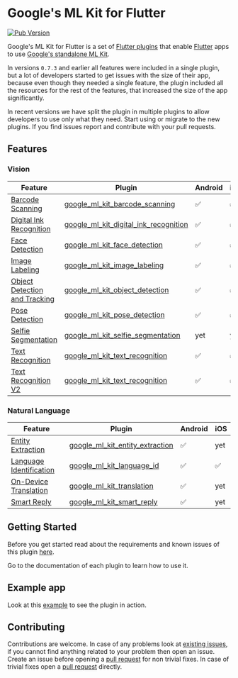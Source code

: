 # Google's ML Kit for Flutter

[![Pub Version](https://img.shields.io/pub/v/google_mlkit)](https://pub.dev/packages/google_mlkit)

Google's ML Kit for Flutter is a set of [Flutter plugins](https://flutter.io/platform-plugins/) that enable [Flutter](https://flutter.dev) apps to use [Google's standalone ML Kit](https://developers.google.com/ml-kit).

In versions `0.7.3` and earlier all features were included in a single plugin, but a lot of developers started to get issues with the size of their app, because even though they needed a single feature, the plugin included all the resources for the rest of the features, that increased the size of the app significantly.

In recent versions we have split the plugin in multiple plugins to allow developers to use only what they need. Start using or migrate to the new plugins. If you find issues report and contribute with your pull requests.

## Features

### Vision

| Feature                                                                                       | Plugin | Android | iOS |
|-----------------------------------------------------------------------------------------------|--------|---------|-----|
|[Barcode Scanning](https://developers.google.com/ml-kit/vision/barcode-scanning)               | [google\_ml\_kit\_barcode\_scanning](https://github.com/bharat-biradar/Google-Ml-Kit-plugin/tree/master/packages/google_mlkit_barcode_scanning)                | ✅ | ✅ |
|[Digital Ink Recognition](https://developers.google.com/ml-kit/vision/digital-ink-recognition) | [google\_ml\_kit\_digital\_ink\_recognition](https://github.com/bharat-biradar/Google-Ml-Kit-plugin/tree/master/packages/google_mlkit_digital_ink_recognition) | ✅ | ✅ |
|[Face Detection](https://developers.google.com/ml-kit/vision/face-detection)                   | [google\_ml\_kit\_face\_detection](https://github.com/bharat-biradar/Google-Ml-Kit-plugin/tree/master/packages/google_mlkit_face_detection)                    | ✅ | ✅ |
|[Image Labeling](https://developers.google.com/ml-kit/vision/image-labeling)                   | [google\_ml\_kit\_image\_labeling](https://github.com/bharat-biradar/Google-Ml-Kit-plugin/tree/master/packages/google_mlkit_image_labeling)                    | ✅ | ✅ |
|[Object Detection and Tracking](https://developers.google.com/ml-kit/vision/object-detection)  | [google\_ml\_kit\_object\_detection](https://github.com/bharat-biradar/Google-Ml-Kit-plugin/tree/master/packages/google_mlkit_object_detection)                | ✅ | ✅ |
|[Pose Detection](https://developers.google.com/ml-kit/vision/pose-detection)                   | [google\_ml\_kit\_pose\_detection](https://github.com/bharat-biradar/Google-Ml-Kit-plugin/tree/master/packages/google_mlkit_pose_detection)                    | ✅ | ✅ |
|[Selfie Segmentation](https://developers.google.com/ml-kit/vision/selfie-segmentation)         | [google\_ml\_kit\_selfie\_segmentation](https://github.com/bharat-biradar/Google-Ml-Kit-plugin/tree/master/packages/google_mlkit_selfie_segmentation)          | yet | yet |
|[Text Recognition](https://developers.google.com/ml-kit/vision/text-recognition)               | [google\_ml\_kit\_text\_recognition](https://github.com/bharat-biradar/Google-Ml-Kit-plugin/tree/master/packages/google_mlkit_text_recognition)                | ✅ | ✅ |
|[Text Recognition V2](https://developers.google.com/ml-kit/vision/text-recognition/v2)         | [google\_ml\_kit\_text\_recognition](https://github.com/bharat-biradar/Google-Ml-Kit-plugin/tree/master/packages/google_mlkit_text_recognition)                | ✅ | ✅ |

### Natural Language

| Feature                                                                                       | Plugin | Android | iOS |
|-----------------------------------------------------------------------------------------------|--------|---------|-----|
|[Entity Extraction](https://developers.google.com/ml-kit/language/entity-extraction)           | [google\_ml\_kit\_entity\_extraction](https://github.com/bharat-biradar/Google-Ml-Kit-plugin/tree/master/packages/google_mlkit_entity_extraction)    | ✅ | yet |
|[Language Identification](https://developers.google.com/ml-kit/language/identification)        | [google\_ml\_kit\_language\_id](https://github.com/bharat-biradar/Google-Ml-Kit-plugin/tree/master/packages/google_mlkit_language_id)                | ✅ | ✅ |
|[On-Device Translation](https://developers.google.com/ml-kit/language/translation)             | [google\_ml\_kit\_translation](https://github.com/bharat-biradar/Google-Ml-Kit-plugin/tree/master/packages/google_mlkit_translation)                 | ✅ | yet |
|[Smart Reply](https://developers.google.com/ml-kit/language/smart-reply)                       | [google\_ml\_kit\_smart\_reply](https://github.com/bharat-biradar/Google-Ml-Kit-plugin/tree/master/packages/google_mlkit_smart_reply)                | ✅ | yet |

## Getting Started

Before you get started read about the requirements and known issues of this plugin [here](https://github.com/bharat-biradar/Google-Ml-Kit-plugin).

Go to the documentation of each plugin to learn how to use it.

## Example app

Look at this [example](https://github.com/bharat-biradar/Google-Ml-Kit-plugin/tree/master/packages/google_mlkit/example) to see the plugin in action.

## Contributing

Contributions are welcome.
In case of any problems look at [existing issues](https://github.com/bharat-biradar/Google-Ml-Kit-plugin/issues), if you cannot find anything related to your problem then open an issue.
Create an issue before opening a [pull request](https://github.com/bharat-biradar/Google-Ml-Kit-plugin/pulls) for non trivial fixes.
In case of trivial fixes open a [pull request](https://github.com/bharat-biradar/Google-Ml-Kit-plugin/pulls) directly.
